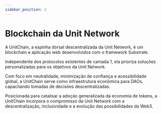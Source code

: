 ```yaml
---
sidebar_position: 2
---
```


# Blockchain da Unit Network

A UnitChain, a espinha dorsal descentralizada da Unit Network, é um blockchain e aplicação web desenvolvidos com o framework Substrate.

Independente dos protocolos existentes de camada 1, ela prioriza soluções personalizadas para os objetivos da Unit Network.

Com foco em neutralidade, minimização de confiança e acessibilidade global, a UnitChain serve como infraestrutura econômica para DAOs, capacitando tomadas de decisões descentralizadas.

Posicionada para catalisar a adoção generalizada da economia de tokens, a UnitChain incorpora o compromisso da Unit Network com a descentralização, inclusividade e a evolução das possibilidades da Web3.
